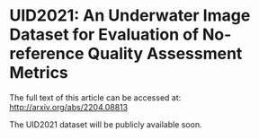 # UID2021: An Underwater Image Dataset for Evaluation of No-reference Quality Assessment Metrics

The full text of this article can be accessed at: http://arxiv.org/abs/2204.08813

The UID2021 dataset will be publicly available soon.
